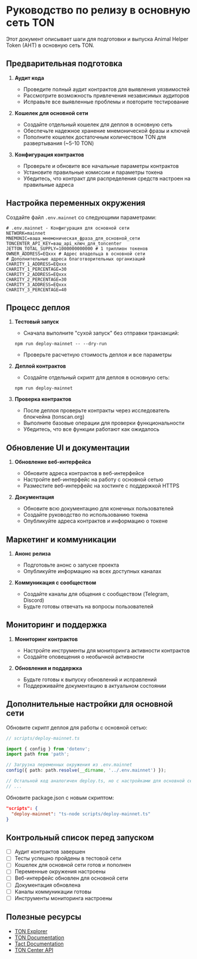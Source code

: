 # Руководство по релизу в основную сеть TON

Этот документ описывает шаги для подготовки и выпуска Animal Helper Token (AHT) в основную сеть TON.

## Предварительная подготовка

1. **Аудит кода**
   - Проведите полный аудит контрактов для выявления уязвимостей
   - Рассмотрите возможность привлечения независимых аудиторов
   - Исправьте все выявленные проблемы и повторите тестирование

2. **Кошелек для основной сети**
   - Создайте отдельный кошелек для деплоя в основную сеть
   - Обеспечьте надежное хранение мнемонической фразы и ключей
   - Пополните кошелек достаточным количеством TON для развертывания (~5-10 TON)

3. **Конфигурация контрактов**
   - Проверьте и обновите все начальные параметры контрактов
   - Установите правильные комиссии и параметры токена
   - Убедитесь, что контракт для распределения средств настроен на правильные адреса

## Настройка переменных окружения

Создайте файл `.env.mainnet` со следующими параметрами:

```
# .env.mainnet - Конфигурация для основной сети
NETWORK=mainnet
MNEMONIC=ваша_мнемоническая_фраза_для_основной_сети
TONCENTER_API_KEY=ваш_api_ключ_для_toncenter
JETTON_TOTAL_SUPPLY=1000000000000 # 1 триллион токенов
OWNER_ADDRESS=EQххх # Адрес владельца в основной сети
# Дополнительные адреса благотворительных организаций
CHARITY_1_ADDRESS=EQххх
CHARITY_1_PERCENTAGE=30
CHARITY_2_ADDRESS=EQххх
CHARITY_2_PERCENTAGE=30
CHARITY_3_ADDRESS=EQххх
CHARITY_3_PERCENTAGE=40
```

## Процесс деплоя

1. **Тестовый запуск**
   - Сначала выполните "сухой запуск" без отправки транзакций:
   ```
   npm run deploy-mainnet -- --dry-run
   ```
   - Проверьте расчетную стоимость деплоя и все параметры

2. **Деплой контрактов**
   - Создайте отдельный скрипт для деплоя в основную сеть:
   ```
   npm run deploy-mainnet
   ```

3. **Проверка контрактов**
   - После деплоя проверьте контракты через исследователь блокчейна (tonscan.org)
   - Выполните базовые операции для проверки функциональности
   - Убедитесь, что все функции работают как ожидалось

## Обновление UI и документации

1. **Обновление веб-интерфейса**
   - Обновите адреса контрактов в веб-интерфейсе
   - Настройте веб-интерфейс на работу с основной сетью
   - Разместите веб-интерфейс на хостинге с поддержкой HTTPS

2. **Документация**
   - Обновите всю документацию для конечных пользователей
   - Создайте руководство по использованию токена
   - Опубликуйте адреса контрактов и информацию о токене

## Маркетинг и коммуникации

1. **Анонс релиза**
   - Подготовьте анонс о запуске проекта
   - Опубликуйте информацию на всех доступных каналах

2. **Коммуникация с сообществом**
   - Создайте каналы для общения с сообществом (Telegram, Discord)
   - Будьте готовы отвечать на вопросы пользователей

## Мониторинг и поддержка

1. **Мониторинг контрактов**
   - Настройте инструменты для мониторинга активности контрактов
   - Создайте оповещения о необычной активности

2. **Обновления и поддержка**
   - Будьте готовы к выпуску обновлений и исправлений
   - Поддерживайте документацию в актуальном состоянии

## Дополнительные настройки для основной сети

Обновите скрипт деплоя для работы с основной сетью:

```typescript
// scripts/deploy-mainnet.ts

import { config } from 'dotenv';
import path from 'path';

// Загрузка переменных окружения из .env.mainnet
config({ path: path.resolve(__dirname, '../.env.mainnet') });

// Остальной код аналогичен deploy.ts, но с настройками для основной сети
// ...
```

Обновите package.json с новым скриптом:

```json
"scripts": {
  "deploy-mainnet": "ts-node scripts/deploy-mainnet.ts"
}
```

## Контрольный список перед запуском

- [ ] Аудит контрактов завершен
- [ ] Тесты успешно пройдены в тестовой сети
- [ ] Кошелек для основной сети готов и пополнен
- [ ] Переменные окружения настроены
- [ ] Веб-интерфейс обновлен для основной сети
- [ ] Документация обновлена
- [ ] Каналы коммуникации готовы
- [ ] Инструменты мониторинга настроены

## Полезные ресурсы

- [TON Explorer](https://tonscan.org)
- [TON Documentation](https://ton.org/docs)
- [Tact Documentation](https://tact-lang.org)
- [TON Center API](https://toncenter.com) 